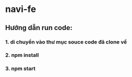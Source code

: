 # navi-fe

## Hướng dẫn run code: 
### 1. di chuyển vào thư mục souce code đã clone về
### 2. npm install
### 3. npm start
